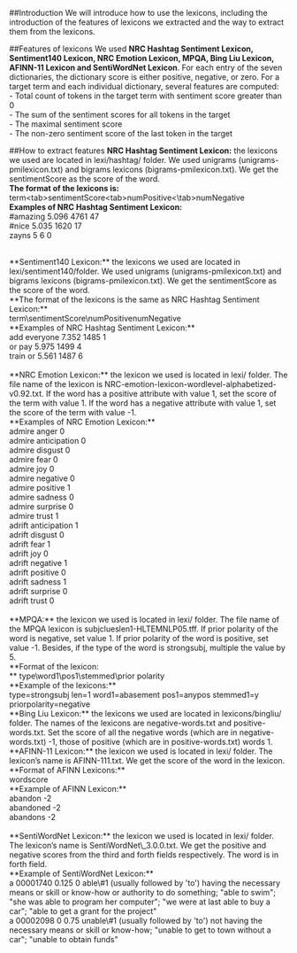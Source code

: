 ##Introduction
We will introduce how to use the lexicons, including the introduction of the features of lexicons we extracted and the way to extract them from the lexicons. 

##Features of lexicons
We used **NRC Hashtag Sentiment Lexicon, Sentiment140 Lexicon, NRC Emotion Lexicon, MPQA, Bing Liu Lexicon, AFINN-11 Lexicon and SentiWordNet Lexicon**. For each entry of the seven dictionaries, the dictionary score is either positive, negative, or zero. For a target term and each individual dictionary, several features are computed:
<br/>- Total count of tokens in the target term with sentiment score greater than 0
<br/>- The sum of the sentiment scores for all tokens in the target
<br/>- The maximal sentiment score
<br/>- The non-zero sentiment score of the last token in the target

##How to extract features
**NRC Hashtag Sentiment Lexicon:** the lexicons we used are located in lexi/hashtag/ folder. We used unigrams (unigrams-pmilexicon.txt) and bigrams lexicons (bigrams-pmilexicon.txt). We get the sentimentScore as the score of the word.
<br/>
**The format of the lexicons is:**<br/>
term\<tab\>sentimentScore\<tab\>numPositive<\tab\>numNegative
<br/>
**Examples of NRC Hashtag Sentiment Lexicon:**<br/>
\#amazing	5.096	4761	47<br/>
\#nice	5.035	1620	17<br/>
zayns	5	6	0<br/>

<br/>
**Sentiment140 Lexicon:** the lexicons we used are located in lexi/sentiment140/folder. We used  unigrams (unigrams-pmilexicon.txt) and bigrams lexicons (bigrams-pmilexicon.txt). We get the sentimentScore as the score of the word.
<br/>
**The format of the lexicons is the same as NRC Hashtag Sentiment Lexicon:**<br/>
term\<tab\>sentimentScore\<tab\>numPositive<tab>numNegative
<br/>
**Examples of NRC Hashtag Sentiment Lexicon:**<br/>
add everyone	7.352	1485	1<br/>
or pay	5.975	1499	4<br/>
train or	5.561	1487	6<br/>

<br/>
**NRC Emotion Lexicon:** the lexicon we used is located in lexi/ folder. The file name of the lexicon is NRC-emotion-lexicon-wordlevel-alphabetized-v0.92.txt. If the word has a positive attribute with value 1, set the score of the term with value 1. If the word has a negative attribute with value 1, set the score of the term with value -1.
<br/>
**Examples of NRC Emotion Lexicon:**<br/>
admire	anger	0<br/>
admire	anticipation	0<br/>
admire	disgust	0<br/>
admire	fear	0<br/>
admire	joy	0<br/>
admire	negative	0<br/>
admire	positive	1<br/>
admire	sadness	0<br/>
admire	surprise	0<br/>
admire	trust	1<br/>
adrift	anticipation	1<br/>
adrift	disgust	0<br/>
adrift	fear	1<br/>
adrift	joy	0<br/>
adrift	negative	1<br/>
adrift	positive	0<br/>
adrift	sadness	1<br/>
adrift	surprise	0<br/>
adrift	trust	0<br/>

<br/>
**MPQA:** the lexicon we used is located in lexi/ folder. The file name of the MPQA lexicon is subjclueslen1-HLTEMNLP05.tff. If prior polarity of the word is negative, set value 1. If prior polarity of the word is positive, set value -1. Besides, if the type of the word is strongsubj, multiple the value by 5.
<br/>
**Format of the lexicon:<br/>**
type\<tab\>word1\<tab\>pos1\<tab\>stemmed\<tab\>prior polarity
<br/>
**Example of the lexicons:**<br/>
type=strongsubj len=1 word1=abasement pos1=anypos stemmed1=y priorpolarity=negative

<br/>
**Bing Liu Lexicon:** the lexicons we used are located in lexicons/bingliu/ folder. The names of the lexicons are negative-words.txt and positive-words.txt. Set the score of all the negative words (which are in negative-words.txt) -1, those of positive (which are in positive-words.txt) words 1.

<br/>
**AFINN-11 Lexicon:** the lexicon we used is located in lexi/ folder. The lexicon’s name is AFINN-111.txt. We get the score of the word in the lexicon.
<br/>
**Format of AFINN Lexicons:**<br/>
word<tab>score
<br/>
**Example of AFINN Lexicon:**<br/>
abandon	-2<br/>
abandoned	-2<br/>
abandons	-2<br/>

<br/>
**SentiWordNet Lexicon:** the lexicon we used is located in lexi/ folder. The lexicon’s name is SentiWordNet\_3.0.0.txt. We get the positive and negative scores from the third and forth fields respectively. The word is in forth field.
<br/>
**Example of SentiWordNet Lexicon:**<br/>
a	00001740	0.125	0	able\#1	(usually followed by 'to') having the necessary means or skill or know-how or authority to do something; "able to swim"; "she was able to program her computer"; "we were at last able to buy a car"; "able to get a grant for the project"<br/>
a	00002098	0	0.75	unable\#1	(usually followed by 'to') not having the necessary means or skill or know-how; "unable to get to town without a car"; "unable to obtain funds"

